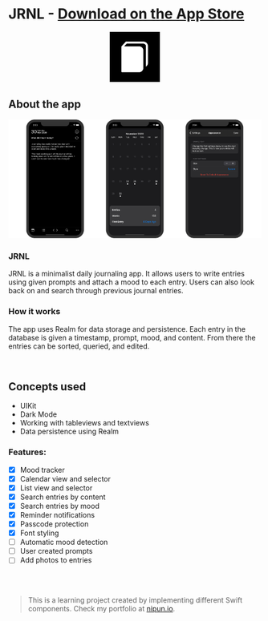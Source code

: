 # JRNL - [Download on the App Store](https://apps.apple.com/us/app/jrnl-minimalist-journal/id1541567042)

<p align="center">
<img src="Images/JRNLIcon.png" width="100" height="100">
</p>

## About the app

<p align="center">
<img src="Images/Screenshots.png">
</p>

### JRNL

JRNL is a minimalist daily journaling app. It allows users to write entries using given prompts and attach a mood to each entry. Users can also look back on and search through previous journal entries.

### How it works

The app uses Realm for data storage and persistence. Each entry in the database is given a timestamp, prompt, mood, and content. From there the entries can be sorted, queried, and edited.

<br />

## Concepts used

* UIKit
* Dark Mode
* Working with tableviews and textviews
* Data persistence using Realm

### Features:

- [x] Mood tracker
- [x] Calendar view and selector
- [x] List view and selector
- [x] Search entries by content
- [x] Search entries by mood
- [x] Reminder notifications
- [x] Passcode protection
- [x] Font styling
- [ ] Automatic mood detection
- [ ] User created prompts
- [ ] Add photos to entries

<br />
<br />

>This is a learning project created by implementing different Swift components. Check my portfolio at [nipun.io](https://nipun.io).

<br />
